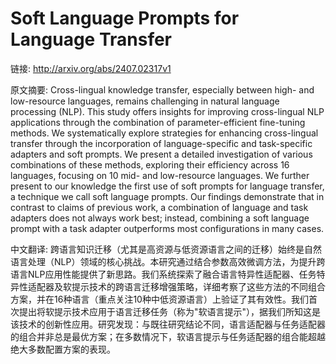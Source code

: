 # Soft Language Prompts for Language Transfer

链接: http://arxiv.org/abs/2407.02317v1

原文摘要:
Cross-lingual knowledge transfer, especially between high- and low-resource
languages, remains challenging in natural language processing (NLP). This study
offers insights for improving cross-lingual NLP applications through the
combination of parameter-efficient fine-tuning methods. We systematically
explore strategies for enhancing cross-lingual transfer through the
incorporation of language-specific and task-specific adapters and soft prompts.
We present a detailed investigation of various combinations of these methods,
exploring their efficiency across 16 languages, focusing on 10 mid- and
low-resource languages. We further present to our knowledge the first use of
soft prompts for language transfer, a technique we call soft language prompts.
Our findings demonstrate that in contrast to claims of previous work, a
combination of language and task adapters does not always work best; instead,
combining a soft language prompt with a task adapter outperforms most
configurations in many cases.

中文翻译:
跨语言知识迁移（尤其是高资源与低资源语言之间的迁移）始终是自然语言处理（NLP）领域的核心挑战。本研究通过结合参数高效微调方法，为提升跨语言NLP应用性能提供了新思路。我们系统探索了融合语言特异性适配器、任务特异性适配器及软提示技术的跨语言迁移增强策略，详细考察了这些方法的不同组合方案，并在16种语言（重点关注10种中低资源语言）上验证了其有效性。我们首次提出将软提示技术应用于语言迁移任务（称为"软语言提示"），据我们所知这是该技术的创新性应用。研究发现：与既往研究结论不同，语言适配器与任务适配器的组合并非总是最优方案；在多数情况下，软语言提示与任务适配器的组合能超越绝大多数配置方案的表现。
